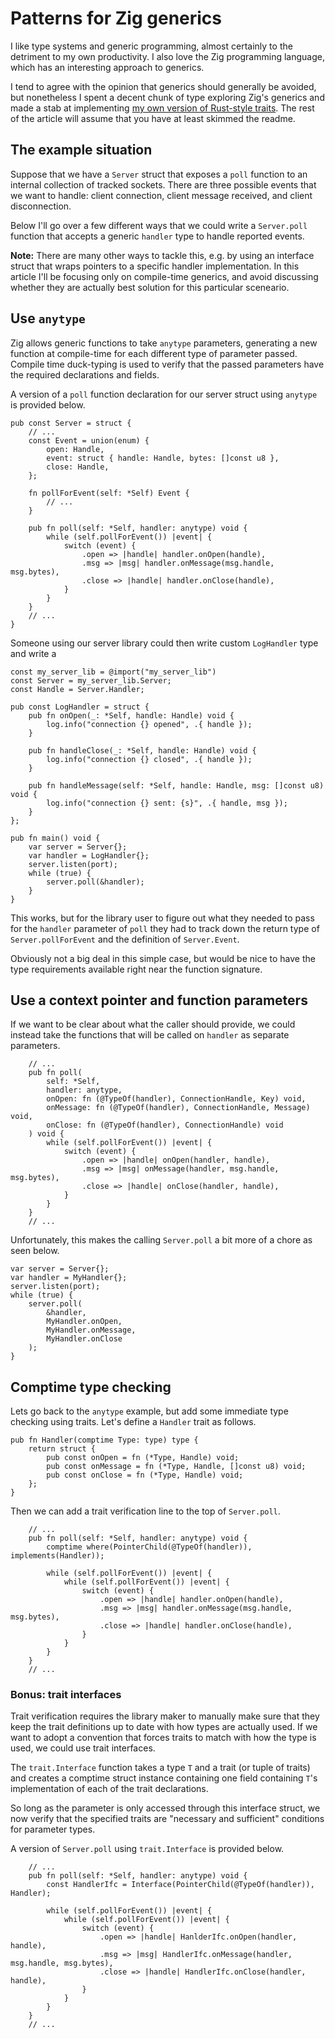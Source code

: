 # Patterns for Zig generics

I like type systems and generic programming, almost certainly to the
detriment to my own productivity. I also love the Zig programming
language, which has an interesting approach to generics.

I tend to agree with the opinion that generics should generally be
avoided, but nonetheless I spent a decent chunk of type exploring
Zig's generics and made a stab at implementing
[my own version of Rust-style traits][1]. The rest of the article will
assume that you have at least skimmed the readme.

## The example situation

Suppose that we have a `Server` struct that exposes a `poll` function to
an internal collection of tracked sockets. There
are three possible events that we want to handle: client connection,
client message received, and client disconnection.

Below I'll go over a few different ways that we could write a
`Server.poll` function that accepts a generic `handler` type to handle
reported events.

**Note:** There are many other ways to tackle this, e.g.
by using an interface struct that wraps pointers
to a specific handler implementation. In this
article I'll be focusing only on
compile-time generics, and avoid discussing whether they are actually
best solution for this particular sceneario.

## Use `anytype`

Zig allows generic functions to take `anytype` parameters, generating
a new function at compile-time for each different type of parameter
passed. Compile time duck-typing is used to verify that the passed
parameters have the required declarations and fields.

A version of a `poll` function declaration for our server struct
using `anytype` is provided below.

```Zig
pub const Server = struct {
    // ... 
    const Event = union(enum) {
        open: Handle,
        event: struct { handle: Handle, bytes: []const u8 },
        close: Handle,
    };
    
    fn pollForEvent(self: *Self) Event {
        // ...
    }

    pub fn poll(self: *Self, handler: anytype) void {
        while (self.pollForEvent()) |event| {
            switch (event) {
                .open => |handle| handler.onOpen(handle),
                .msg => |msg| handler.onMessage(msg.handle, msg.bytes),
                .close => |handle| handler.onClose(handle),
            }
        }
    }
    // ...
}
```

Someone using our server library could then write custom `LogHandler` type
and write a 

```Zig
const my_server_lib = @import("my_server_lib")
const Server = my_server_lib.Server;
const Handle = Server.Handler;

pub const LogHandler = struct {
    pub fn onOpen(_: *Self, handle: Handle) void {
        log.info("connection {} opened", .{ handle });
    }

    pub fn handleClose(_: *Self, handle: Handle) void {
        log.info("connection {} closed", .{ handle });
    }

    pub fn handleMessage(self: *Self, handle: Handle, msg: []const u8) void {
        log.info("connection {} sent: {s}", .{ handle, msg });
    }
};

pub fn main() void {
    var server = Server{};
    var handler = LogHandler{};
    server.listen(port);
    while (true) {
        server.poll(&handler);
    }
}
```

This works, but for the library user to figure out what they needed to
pass for the `handler` parameter of `poll` they had to track down the
return type of `Server.pollForEvent` and the definition of
`Server.Event`.

Obviously not a big deal in this simple case, but would be nice to have
the type requirements available right near the function signature.

## Use a context pointer and function parameters

If we want to be clear about what the caller should provide, we could
instead take the functions that will be called on `handler` as
separate parameters.

```Zig
    // ...
    pub fn poll(
        self: *Self,
        handler: anytype, 
        onOpen: fn (@TypeOf(handler), ConnectionHandle, Key) void,
        onMessage: fn (@TypeOf(handler), ConnectionHandle, Message) void,
        onClose: fn (@TypeOf(handler), ConnectionHandle) void
    ) void {
        while (self.pollForEvent()) |event| {
            switch (event) {
                .open => |handle| onOpen(handler, handle),
                .msg => |msg| onMessage(handler, msg.handle, msg.bytes),
                .close => |handle| onClose(handler, handle),
            }
        }
    }
    // ...
```

Unfortunately, this makes the calling `Server.poll`
a bit more of a chore as seen below.

```Zig
var server = Server{};
var handler = MyHandler{};
server.listen(port);
while (true) {
    server.poll(
        &handler,
        MyHandler.onOpen,
        MyHandler.onMessage,
        MyHandler.onClose
    );
}
```

## Comptime type checking

Lets go back to the `anytype` example, but add some immediate type
checking using traits. Let's define a `Handler` trait as follows.

```Zig
pub fn Handler(comptime Type: type) type {
    return struct {
        pub const onOpen = fn (*Type, Handle) void;
        pub const onMessage = fn (*Type, Handle, []const u8) void;
        pub const onClose = fn (*Type, Handle) void;
    };
}
```

Then we can add a trait verification line to the top of `Server.poll`.

```Zig
    // ...
    pub fn poll(self: *Self, handler: anytype) void {
        comptime where(PointerChild(@TypeOf(handler)), implements(Handler));

        while (self.pollForEvent()) |event| {
            while (self.pollForEvent()) |event| {
                switch (event) {
                    .open => |handle| handler.onOpen(handle),
                    .msg => |msg| handler.onMessage(msg.handle, msg.bytes),
                    .close => |handle| handler.onClose(handle),
                }
            }
        }
    }
    // ...
```

### Bonus: trait interfaces

Trait verification requires the library maker to manually make sure
that they keep the trait definitions up to date with how types are actually
used. If we want to adopt a convention that forces traits to match with how
the type is used, we could use trait interfaces.

The `trait.Interface` function takes a type `T` and a trait (or tuple
of traits) and creates a comptime struct instance containing one
field containing `T`'s implementation of each of the trait
declarations.

So long as the parameter is only accessed through this
interface struct, we now verify that the specified traits are
"necessary and sufficient" conditions for parameter types.

A version of `Server.poll` using `trait.Interface` is provided below.

```Zig
    // ...
    pub fn poll(self: *Self, handler: anytype) void {
        const HandlerIfc = Interface(PointerChild(@TypeOf(handler)), Handler);

        while (self.pollForEvent()) |event| {
            while (self.pollForEvent()) |event| {
                switch (event) {
                    .open => |handle| HanlderIfc.onOpen(handler, handle),
                    .msg => |msg| HandlerIfc.onMessage(handler, msg.handle, msg.bytes),
                    .close => |handle| HandlerIfc.onClose(handler, handle),
                }
            }
        }
    }
    // ...
```

[1]: https://github.com/permutationlock/zig_type_traits

